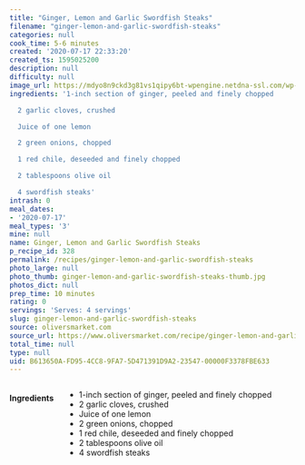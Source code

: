 ```yaml
---
title: "Ginger, Lemon and Garlic Swordfish Steaks"
filename: "ginger-lemon-and-garlic-swordfish-steaks"
categories: null
cook_time: 5-6 minutes
created: '2020-07-17 22:33:20'
created_ts: 1595025200
description: null
difficulty: null
image_url: https://mdyo8n9ckd3g81vs1qipy6bt-wpengine.netdna-ssl.com/wp-content/uploads/2018/07/grilled-swordfish-basil-butter-900x600.jpg
ingredients: '1-inch section of ginger, peeled and finely chopped

  2 garlic cloves, crushed

  Juice of one lemon

  2 green onions, chopped

  1 red chile, deseeded and finely chopped

  2 tablespoons olive oil

  4 swordfish steaks'
intrash: 0
meal_dates:
- '2020-07-17'
meal_types: '3'
mine: null
name: Ginger, Lemon and Garlic Swordfish Steaks
p_recipe_id: 328
permalink: /recipes/ginger-lemon-and-garlic-swordfish-steaks
photo_large: null
photo_thumb: ginger-lemon-and-garlic-swordfish-steaks-thumb.jpg
photos_dict: null
prep_time: 10 minutes
rating: 0
servings: 'Serves: 4 servings'
slug: ginger-lemon-and-garlic-swordfish-steaks
source: oliversmarket.com
source_url: https://www.oliversmarket.com/recipe/ginger-lemon-and-garlic-swordfish-steaks/
total_time: null
type: null
uid: B613650A-FD95-4CC8-9FA7-5D471391D9A2-23547-00000F3378FBE633
---
```

<div class="large-8 medium-7 columns" id="writeup">	</div><!-- #writeup -->
</div><!-- #row-one -->
<div class="row" id="row-two">	<div class="medium-4 small-5 columns" id="ingredients"><h4>Ingredients</h4><div class="box box-ingredients content"><ul>
<li>1-inch section of ginger, peeled and finely chopped</li>
<li>2 garlic cloves, crushed</li>
<li>Juice of one lemon</li>
<li>2 green onions, chopped</li>
<li>1 red chile, deseeded and finely chopped</li>
<li>2 tablespoons olive oil</li>
<li>4 swordfish steaks</li>
</ul>
</div>	</div>	<div class="medium-6 small-7 columns" id="directions">	</div>